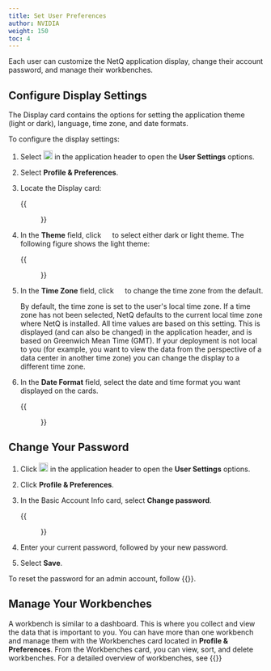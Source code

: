 ```yaml
---
title: Set User Preferences
author: NVIDIA
weight: 150
toc: 4
---
```

Each user can customize the NetQ application display, change their account password, and manage their workbenches.

## Configure Display Settings

The Display card contains the options for setting the application theme (light or dark), language, time zone, and date formats.

To configure the display settings:

1. Select <img src="https://icons.cumulusnetworks.com/17-Users/19-Natural-Close%20Up-Single%20User-Man/single-man-circle.svg" height="18" width="18"/> in the application header to open the **User Settings** options.
2. Select **Profile & Preferences**.
3. Locate the Display card:

    {{<figure src="/images/netq/user-settings-display-card.png" alt="display card with fields specifying theme, language, time zone, and date format." width="200">}}

4. In the **Theme** field, click <img src="https://icons.cumulusnetworks.com/52-Arrows-Diagrams/01-Arrows/arrow-button-down-2.svg" height="14" width="14"/> to select either dark or light theme. The following figure shows the light theme:

    {{<figure src="/images/netq/user-settings-light-theme.png" alt="NetQ workbench displayed in light theme" height="275" width="1000">}}

5. In the **Time Zone** field, click <img src="https://icons.cumulusnetworks.com/52-Arrows-Diagrams/01-Arrows/arrow-button-down-2.svg" height="14" width="14"/> to change the time zone from the default.  
    
    By default, the time zone is set to the user's local time zone. If a time zone has not been selected, NetQ defaults to the current local time zone where NetQ is installed. All time values are based on this setting. This is displayed (and can also be changed) in the application header, and is based on Greenwich Mean Time (GMT).  If your deployment is not local to you (for example, you want to view the data from the perspective of a data center in another time zone) you can change the display to a different time zone.

6. In the **Date Format** field, select the date and time format you want displayed on the cards.  

    {{<figure src="/images/netq/date-format-field.png" alt="" width="200">}}

## Change Your Password

1. Click <img src="https://icons.cumulusnetworks.com/17-Users/19-Natural-Close%20Up-Single%20User-Man/single-man-circle.svg" height="18" width="18"/> in the application header to open the **User Settings** options.
2. Click **Profile & Preferences**.
3. In the Basic Account Info card, select **Change password**.

    {{<figure src="/images/netq/basic-reset-password.png" alt="" width="200">}}

4. Enter your current password, followed by your new password.

5. Select **Save**.

To reset the password for an admin account, follow {{<link title="Add and Manage Accounts#Reset an Admin Password" text="these instructions">}}.

## Manage Your Workbenches

A workbench is similar to a dashboard. This is where you collect and view the data that is important to you. You can have more than one workbench and manage them with the Workbenches card located in **Profile & Preferences**. From the Workbenches card, you can view, sort, and delete workbenches. For a detailed overview of workbenches, see {{<link title="Focus Your Monitoring Using Workbenches" text="Focus Your Monitoring Using Workbenches.">}}